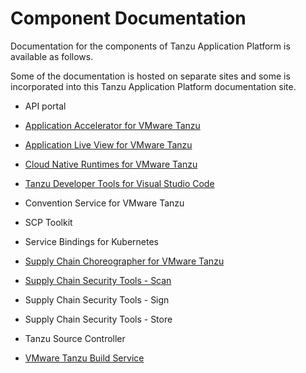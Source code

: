 # <a id='components'></a> Component Documentation

Documentation for the components of Tanzu Application Platform is available as follows.

Some of the documentation is hosted on separate sites and some is incorporated into this 
Tanzu Application Platform documentation site.

+ API portal

+ [Application Accelerator for VMware Tanzu](https://docs.vmware.com/en/Application-Accelerator-for-VMware-Tanzu/index.html)

+ [Application Live View for VMware Tanzu](https://docs.vmware.com/en/Application-Live-View-for-VMware-Tanzu/0.1/docs/GUID-index.html)

+ [Cloud Native Runtimes for VMware Tanzu](https://docs.vmware.com/en/Cloud-Native-Runtimes-for-VMware-Tanzu/1.0/tanzu-cloud-native-runtimes-1-0/GUID-cnr-overview.html)

+ [Tanzu Developer Tools for Visual Studio Code](vscode-extension/about.md)

+ Convention Service for VMware Tanzu

+ SCP Toolkit

+ Service Bindings for Kubernetes

+ [Supply Chain Choreographer for VMware Tanzu](scc/about.html)

+ [Supply Chain Security Tools - Scan](scst-scan/overview.md)

+ Supply Chain Security Tools - Sign

+ Supply Chain Security Tools - Store

+ Tanzu Source Controller

+ [VMware Tanzu Build Service](https://docs.pivotal.io/build-service)
